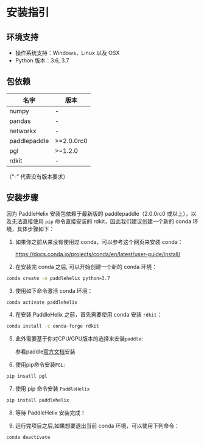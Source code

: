 # 安装指引

## 环境支持

* 操作系统支持：Windows，Linux 以及 OSX
* Python 版本：3.6, 3.7

## 包依赖

| 名字 | 版本 |
| ---- | ---- |
| numpy | - |
| pandas | - |
| networkx | - |
| paddlepaddle | \>=2.0.0rc0 |
| pgl | \>=1.2.0 |
| rdkit | - |

（“-” 代表没有版本要求）

## 安装步骤

因为 PaddleHelix 安装包依赖于最新版的 paddlepaddle（2.0.0rc0 或以上），以及无法直接使用 `pip` 命令直接安装的 rdkit，因此我们建议创建一个新的 conda 环境，具体步骤如下：

1. 如果你之前从来没有使用过 conda，可以参考这个网页来安装 conda：

   https://docs.conda.io/projects/conda/en/latest/user-guide/install/

2. 在安装完 conda 之后, 可以开始创建一个新的 conda 环境：

```bash
conda create -n paddlehelix python=3.7
```

3. 使用如下命令激活 conda 环境：

```bash
conda activate paddlehelix
```

4. 在安装 PaddleHelix 之前，首先需要使用 conda 安装 `rdkit`：
```bash
conda install -c conda-forge rdkit
```
5. 此外需要基于你对CPU/GPU版本的选择来安装`paddle`:

   参看paddle[官方文档](https://www.paddlepaddle.org.cn/documentation/docs/zh/2.0-rc1/install/index_cn.html)安装

   
   
6. 使用pip命令安装`PGL`:
```bash
pip insatll pgl
```

7. 使用 pip 命令安装 `PaddleHelix`
```bash
pip install paddlehelix
```

8. 等待 PaddleHelix 安装完成！


9. 运行完项目之后,如果想要退出当前 conda 环境，可以使用下列命令：
```bash
conda deactivate
```

